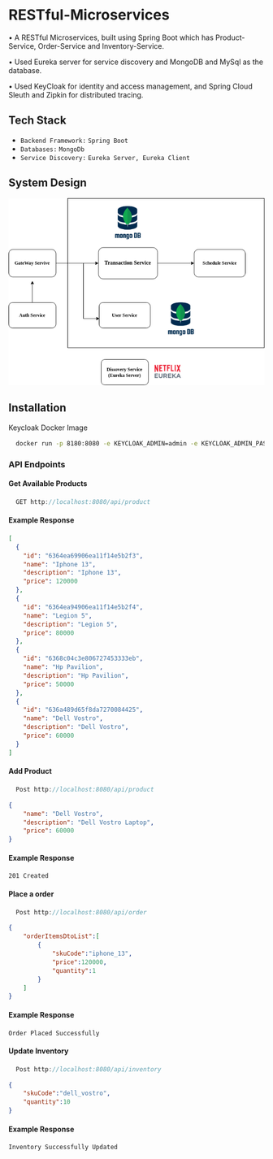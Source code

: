 # RESTful-Microservices

• A RESTful Microservices, built using Spring Boot which has Product-Service, Order-Service and Inventory-Service.

• Used Eureka server for service discovery and MongoDB and MySql as the database.

• Used KeyCloak for identity and access management, and Spring Cloud Sleuth and Zipkin for distributed tracing.


## Tech Stack

- `Backend Framework:` `Spring Boot`
- `Databases:` `MongoDb`
- `Service Discovery:` `Eureka Server, Eureka Client`


## System Design

![image](https://github.com/LikithViswanath/PayUBack/blob/main/PayUBack.png)

## Installation

Keycloak Docker Image

```bash
  docker run -p 8180:8080 -e KEYCLOAK_ADMIN=admin -e KEYCLOAK_ADMIN_PASSWORD=admin quay.io/keycloak/keycloak:20.0.1 start-dev
```

### API Endpoints


#### Get Available Products
```javascript
  GET http://localhost:8080/api/product
```
#### Example Response
```json 
[
  {
    "id": "6364ea69906ea11f14e5b2f3",
    "name": "Iphone 13",
    "description": "Iphone 13",
    "price": 120000
  },
  {
    "id": "6364ea94906ea11f14e5b2f4",
    "name": "Legion 5",
    "description": "Legion 5",
    "price": 80000
  },
  {
    "id": "6368c04c3e806727453333eb",
    "name": "Hp Pavilion",
    "description": "Hp Pavilion",
    "price": 50000
  },
  {
    "id": "636a489d65f8da7270084425",
    "name": "Dell Vostro",
    "description": "Dell Vostro",
    "price": 60000
  }
]
```

#### Add Product
```javascript
  Post http://localhost:8080/api/product
```
```json 
{
    "name": "Dell Vostro",
    "description": "Dell Vostro Laptop",
    "price": 60000
}
```
#### Example Response
```
201 Created
```

#### Place a order


```javascript
  Post http://localhost:8080/api/order
```

```json 
{
    "orderItemsDtoList":[
        {
            "skuCode":"iphone_13",
            "price":120000,
            "quantity":1
        }
    ]
}
```
#### Example Response

```
Order Placed Successfully
```
#### Update Inventory
```javascript
  Post http://localhost:8080/api/inventory
```

```json 
{
    "skuCode":"dell_vostro",
    "quantity":10
}
```
#### Example Response
```
Inventory Successfully Updated
```

